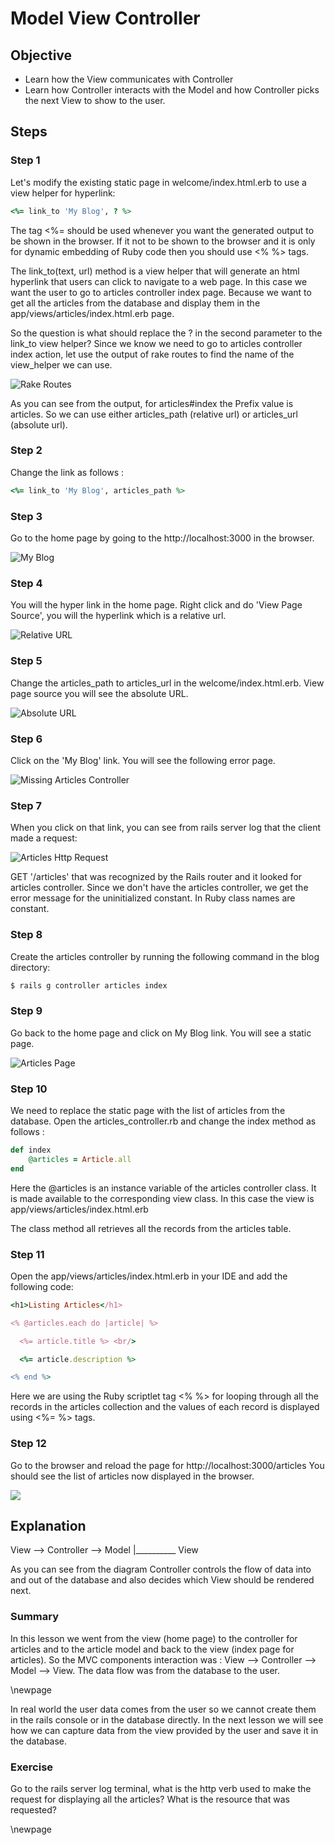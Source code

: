 # Model View Controller #

## Objective ##

- Learn how the View communicates with Controller 
- Learn how Controller interacts with the Model and how Controller picks the next View to show to the user.

## Steps ##

### Step 1 ###

Let's modify the existing static page in welcome/index.html.erb to use a view helper for hyperlink:

```ruby
<%= link_to 'My Blog', ? %>
```

The tag <%= should be used whenever you want the generated output to be shown in the browser. If it not to be shown to the browser and it is only for dynamic embedding of Ruby code then you should use <% %> tags.

The link_to(text, url) method is a view helper that will generate an html hyperlink that users can click to navigate to a web page. In this case we want the user to go to articles controller index page. Because we want to get all the articles from the database and display them in the app/views/articles/index.html.erb page.
 
So the question is what should replace the ? in the second parameter to the link_to view helper? Since we know we need to go to articles controller index action, let use the output of rake routes to find the name of the view_helper we can use.
 
![Rake Routes](./figures/rake_routes_2.png)
 
As you can see from the output, for articles#index the Prefix value is articles. So we can use either articles_path (relative url) or articles_url (absolute url). 
 
### Step 2 ###

Change the link as follows :

```ruby
<%= link_to 'My Blog', articles_path %>
```

### Step 3 ###
   
Go to the home page by going to the http://localhost:3000 in the browser. 

![My Blog](./figures/my_blog_link.png)

### Step 4 ###

You will the hyper link in the home page. Right click and do 'View Page Source', you will the hyperlink which is a relative url. 

![Relative URL](./figures/hyperlink_source.png)

### Step 5 ###

Change the articles_path to articles_url in the welcome/index.html.erb. View page source you will see the absolute URL.

![Absolute URL](./figures/hyperlink_source2.png)

### Step 6 ###

Click on the 'My Blog' link. You will see the following error page.

![Missing Articles Controller](./figures/articles_controller_missing.png)

### Step 7 ###

When you click on that link, you can see from rails server log that the client made a request:

![Articles Http Request](./figures/articles_controller_output.png)

GET '/articles' that was recognized by the Rails router and it looked for articles controller. Since we don't have the articles controller, we get the error message for the uninitialized constant. In Ruby class names are constant.

### Step 8 ###

Create the articles controller by running the following command in the blog directory:

```ruby
$ rails g controller articles index 
```
 
### Step 9 ###

Go back to the home page and click on My Blog link. You will see a static page.

![Articles Page](./figures/static_articles_list_page.png)

### Step 10 ###

We need to replace the static page with the list of articles from the database. Open the articles_controller.rb and change the index method as follows :

```ruby
def index
	@articles = Article.all
end
```

Here the @articles is an instance variable of the articles controller class. It is made available to the corresponding view class. In this case the view is app/views/articles/index.html.erb

The class method all retrieves all the records from the articles table.

### Step 11 ###

Open the app/views/articles/index.html.erb in your IDE and add the following code:

```ruby
<h1>Listing Articles</h1>

<% @articles.each do |article| %>

  <%= article.title %> <br/>

  <%= article.description %>

<% end %>
```

Here we are using the Ruby scriptlet tag <% %> for looping through all the records in the articles collection and the values of each record is displayed using <%= %> tags.

### Step 12 ###

Go to the browser and reload the page for http://localhost:3000/articles You should see the list of articles now displayed in the browser.

![ ](./figures/listing_articles.png)

## Explanation ##

View --> Controller --> Model
						|__________ View

As you can see from the diagram Controller controls the flow of data into and out of the database and also decides which View should be rendered next.

###  Summary ###
 
In this lesson we went from the view (home page) to the controller for articles and to the article model and back to the view (index page for articles). So the MVC components interaction was : View --> Controller --> Model --> View. The data flow was from the database to the user. 

\newpage


In real world the user data comes from the user so we cannot create them in the rails console or in the database directly. In the next lesson we will see how we can capture data from the view provided by the user and save it in the database.

### Exercise ###

Go to the rails server log terminal, what is the http verb used to make the request for displaying all the articles? What is the resource that was requested?

\newpage
